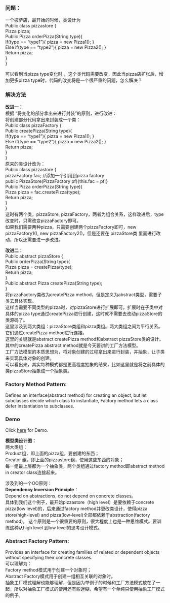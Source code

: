 ### 问题：
一个披萨店，最开始的时候，类设计为  
Public  class pizzastore {  
	Pizza pizza;  
	Public Pizza orderPizza(String type){  
		If(type == “type1”){ pizza = new Pizza1(); }  
		Else if(type == “type2”){ pizza = new Pizza2(); }  
		Return pizza;  
}  
}   

可以看到当pizza  type变化时 ，这个类代码需要改变，因此当pizza店扩张后，增加更多pizza type时，代码的改变将是一个很严重的问题，怎么解决？  
### 解决方法
**改进一：**  
根据 “将变化的部分拿出来进行封装”的原则，进行改进：  
将创建部分代码拿出来封装成一个类：   
Public class pizzaFactory {  
	Public createPizza(String type){  
		If(type == “type1”){ pizza = new Pizza1(); }  
		Else if(type == “type2”){ pizza = new Pizza2(); }  
		Return pizza;  
}  
}  
原来的类设计改为：  
Public  class pizzastore {  
	pizzaFactory fac; //添加一个引用到pizza factory  
	public PizzaStore(PizzaFactory pf){this.fac  = pf;}  
	Public Pizza orderPizza(String type){  
		Pizza pizza = fac.createPizza(type);  
		Return pizza;  
}  
}   
这时有两个类，pizzaStore, pizzaFactory，两者为组合关系，这样改进后，type改变时，只需改变pizzaFactory即可。  
如果我们需要两种pizza，只需要创建两个pizzaFactory即可，new pizzaFactory1(), new pizzaFactory2()，但是还要在 pizzaStore类 里面进行改动，所以还需要进一步改进。  

**改进二：**  
Public  abstract pizzaStore {  
	Public orderPizza(String type){  
		Pizza pizza = createPizza(type);  
		Return pizza;  
}    
Public abstract Pizza createPizza(String type);    
}      
将pizzaFactory类改为createPizza method，但是定义为abstract类型，需要子类去具体实现。  
这样当需要不同类型的pizza时，对pizzaStore进行扩展即可，扩展时在子类中对具体的pizza type通过createPizza进行创建，这时就不需要去改动pizzaStore的类源码了。  
这里涉及到两大类组：pizzaStore类组和pizza类组。两大类组之间为平行关系。它们通过createPizza method进行连接。  
这里的关键就是abstract createPizza  method和abstract  pizzaStore类的设计。其中的createPizza abstract method就是今天要讲的工厂方法模型。  
工厂方法模型的本质思想为，将对象创建的过程拿出来进行封装，并抽象，让子类来实现具体对象的创建。  
可以看出来，其实每种模式都是更高程度抽象的结果，比如这里就是将之前具体的类pizzaStore抽象成一个抽象类。  
### Factory Method Pattern:
Defines an interface(abstract method) for creating an object, but let subclasses decide which class to instantiate, Factory method lets a class defer instantiation to subclasses.  

### Demo
Click [here](https://github.com/960761/AboutDesignPattern/tree/master/code/HeadFirst_DesignPattern/ch04_FactoryPattern/src) for Demo.

**模型类设计图：**    
两大类组：  
Product组，即上面的pizza组，要创建的东西；  
Creator 组，即上面的pizzastore组，使用这些东西的对象；  
每一组最上层都为一个抽象类，两个类组通过factory method即abstract method in creator class连接起来。  

涉及到的一个OO原则：  
**Dependency Inversion Principle**：  
Depend on abstractions, do not depend on concrete classes。  
具体到我们这个例子，最开始pizzastore（high level）是要依赖于concrete pizza(low level)的，后来通过factory method并更改类设计，使得pizza store(high-level) and pizza(low-level)全部都依赖于abstraction(factory method)。
这个原则是一个很重要的原则，很大程度上也是一种思维模式。要训练这种从high level 到low level的思考设计模式。
### Abstract Factory Pattern:
Provides an interface for creating families of related or dependent objects without specifying their concrete classes.  
可以理解为：  
Factory method模式用于创建一个对象时；  
Abstract Factory模式用于创建一组相互关联的对象时。  
抽象工厂模式理解也能够理解，但是因为举例子的时候和工厂方法模式放在了一起，所以对抽象工厂模式的使用还有些迷糊，希望有一个单纯只使用抽象工厂模式的例子。
